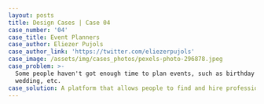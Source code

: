 ```yaml
---
layout: posts
title: Design Cases | Case 04
case_number: '04'
case_title: Event Planners
case_author: Eliezer Pujols
case_author_link: 'https://twitter.com/eliezerpujols'
case_image: /assets/img/cases_photos/pexels-photo-296878.jpeg
case_problem: >-
  Some people haven't got enough time to plan events, such as birthday party, 
  wedding, etc.
case_solution: A platform that allows people to find and hire professional event planners.
---
```


